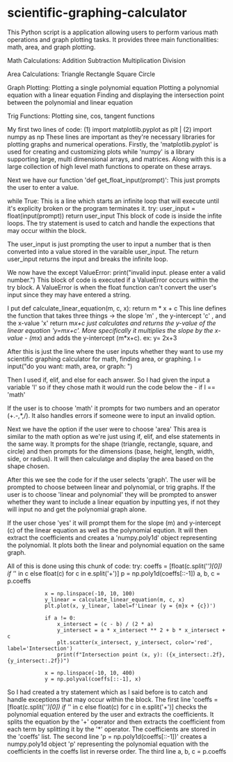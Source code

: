 # scientific-graphing-calculator
This Python script is a application allowing users to perform various math operations and graph plotting tasks. It provides three main functionalities: math, area, and graph plotting. 

Math Calculations:
Addition
Subtraction
Multiplication
Division

Area Calculations:
Triangle
Rectangle
Square
Circle

Graph Plotting:
Plotting a single polynomial equation
Plotting a polynomial equation with a linear equation 
Finding and displaying the intersection point between the polynomial and linear equation 

Trig Functions:
Plotting sine, cos, tangent functions

My first two lines of code: (1) import matplotlib.pyplot as plt | (2) import numpy as np
These lines are important as they're necessary libraries for plotting graphs and numerical operations. Firstly, the 'matplotlib.pyplot' is used for creating and customizing plots while 'numpy' is a library supporting large, multi dimensional arrays, and matrices. Along with this is a large collection of high level math functions to operate on these arrays.

Next we have our function 'def get_float_input(prompt)':
This just prompts the user to enter a value.

while True:
This is a line which starts an infinite loop that will execute until it's explicity broken or the program terminates it.
try:
  user_input = float(input(prompt))
  return user_input
This block of code is inside the infite loops. The try statement is used to catch and handle the expections that may occur within the block.

The user_input is just prompting the user to input a number that is then converted into a value stored in the varaible user_input. The return user_input returns the input and breaks the infinite loop.

We now have the except ValueError:
  print("invalid input. please enter a valid number.")
This block of code is executed if a ValueError occurs within the try block. A ValueError is when the float function can't convert the user's input since they may have entered a string.

I put def calculate_linear_equation(m, c, x):
    return m * x + c
This line defines the function that takes three things -> the slope 'm' , the y-intercept 'c' , and the x-value 'x'
return m*x+c just calculates and returns the y-value of the linear equation 'y=mx+c'. 
More specifically it multiplies the slope by the x-value - (m*x) and adds the y-intercept (m*x+c). ex: y= 2x+3

After this is just the line where the user inputs whether they want to use my scientific graphing calculator for math, finding area, or graphing.
l = input("do you want: math, area, or graph: ")

Then I used if, elif, and else for each answer.
So I had given the input a variable 'l' so if they chose math it would run the code below the - if l == 'math'

If the user is to choose 'math' it prompts for two numbers and an operator (+.-,*,/). It also handles errors if someone were to input an invalid option.

Next we have the option if the user were to choose 'area'
This area is similar to the math option as we're just using if, elif, and else statements in the same way. It prompts for the shape (triangle, rectangle, square, and circle) and then prompts for the dimensions (base, height, length, width, side, or radius). It will then calculatge and display the area based on the shape chosen.

After this we see the code for if the user selects 'graph'. The user will be prompted to choose between linear and polynomial, or trig graphs.
If the user is to choose 'linear and polynomial' they will be prompted to answer whether they want to include a linear equation by inputting yes, if not they will input no and get the polynomial graph alone.

If the user chose 'yes' it will prompt them for the slope (m) and y-intercept (c) of the linear equation as well as the polynomial eqution. It will then extract the coefficients and creates a 'numpy.poly1d' object representing the polynomial. It plots both the linear and polynomial equation on the same graph.

All of this is done using this chunk of code:
            try:
                coeffs = [float(c.split('*')[0]) if '*' in c else float(c) for c in e.split('+')]
                p = np.poly1d(coeffs[::-1])
                a, b, c = p.coeffs  

                x = np.linspace(-10, 10, 100)
                y_linear = calculate_linear_equation(m, c, x)
                plt.plot(x, y_linear, label=f'Linear (y = {m}x + {c})')

                if a != 0:
                    x_intersect = (c - b) / (2 * a)
                    y_intersect = a * x_intersect ** 2 + b * x_intersect + c
                    plt.scatter(x_intersect, y_intersect, color='red', label='Intersection')
                    print(f"Intersection point (x, y): ({x_intersect:.2f}, {y_intersect:.2f})")

                x = np.linspace(-10, 10, 400)
                y = np.polyval(coeffs[::-1], x)
So I had created a try statement which as I said before is to catch and handle exceptions that may occur within the block.
The first line 'coeffs = [float(c.split('*')[0]) if '*' in c else float(c) for c in e.split('+')] checks the polynomial equation entered by the user and extracts the coefficients. It splits the equation by the '+' operator and then extracts the coefficient from each term by splitting it by the '*' operator.  The coefficients are stored in the 'coeffs' list.
The second line 'p = np.poly1d(coeffs[::-1])' creates a numpy.poly1d object 'p' representing the polynomial equation with the coefficients in the coeffs list in reverse order.
The third line a, b, c = p.coeffs 
